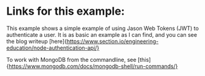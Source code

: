 # Links for this example:

This example shows a simple example of using Jason Web Tokens (JWT) to authenticate a user.  It is as basic an example as I can find, and you can see the blog writeup [here]{https://www.section.io/engineering-education/node-authentication-api/}

To work with MongoDB from the commandline, see [this]{https://www.mongodb.com/docs/mongodb-shell/run-commands/}

